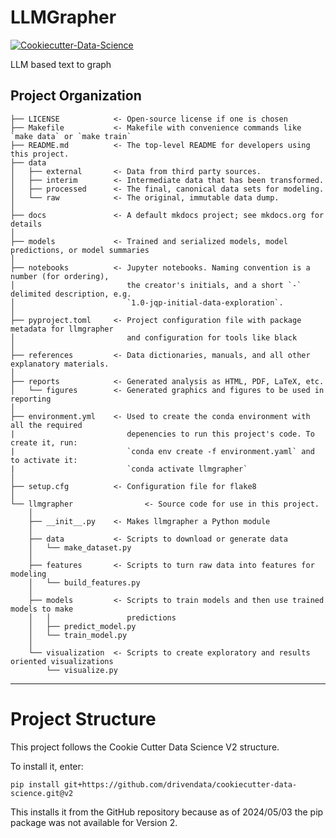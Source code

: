 # LLMGrapher

[![Cookiecutter-Data-Science](https://img.shields.io/badge/CCDS-Project%20template-328F97?logo=cookiecutter)](https://cookiecutter-data-science.drivendata.org/)

LLM based text to graph

## Project Organization

```
├── LICENSE            <- Open-source license if one is chosen
├── Makefile           <- Makefile with convenience commands like `make data` or `make train`
├── README.md          <- The top-level README for developers using this project.
├── data
│   ├── external       <- Data from third party sources.
│   ├── interim        <- Intermediate data that has been transformed.
│   ├── processed      <- The final, canonical data sets for modeling.
│   └── raw            <- The original, immutable data dump.
│
├── docs               <- A default mkdocs project; see mkdocs.org for details
│
├── models             <- Trained and serialized models, model predictions, or model summaries
│
├── notebooks          <- Jupyter notebooks. Naming convention is a number (for ordering),
│                         the creator's initials, and a short `-` delimited description, e.g.
│                         `1.0-jqp-initial-data-exploration`.
│
├── pyproject.toml     <- Project configuration file with package metadata for llmgrapher
│                         and configuration for tools like black
│
├── references         <- Data dictionaries, manuals, and all other explanatory materials.
│
├── reports            <- Generated analysis as HTML, PDF, LaTeX, etc.
│   └── figures        <- Generated graphics and figures to be used in reporting
│
├── environment.yml    <- Used to create the conda environment with all the required
|                         depenencies to run this project's code. To create it, run:
|                         `conda env create -f environment.yaml` and to activate it:
|                         `conda activate llmgrapher`
│
├── setup.cfg          <- Configuration file for flake8
│
└── llmgrapher                <- Source code for use in this project.
    │
    ├── __init__.py    <- Makes llmgrapher a Python module
    │
    ├── data           <- Scripts to download or generate data
    │   └── make_dataset.py
    │
    ├── features       <- Scripts to turn raw data into features for modeling
    │   └── build_features.py
    │
    ├── models         <- Scripts to train models and then use trained models to make
    │   │                 predictions
    │   ├── predict_model.py
    │   └── train_model.py
    │
    └── visualization  <- Scripts to create exploratory and results oriented visualizations
        └── visualize.py
```

--------

# Project Structure
This project follows the Cookie Cutter Data Science V2 structure.

To install it, enter:
    
    pip install git+https://github.com/drivendata/cookiecutter-data-science.git@v2

This installs it from the GitHub repository because as of 2024/05/03 the pip package was not available for Version 2.
